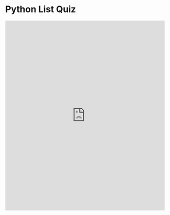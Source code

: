 # Python List Quiz

<iframe src="https://docs.google.com/forms/d/e/1FAIpQLSdbT1FLCUq6EVK9Oa2HS-xJyF49Mb73qbhsQ14f9OYy3jVRPQ/viewform?embedded=true" width="100%" height="602" frameborder="0" marginheight="0" marginwidth="0">Loading…</iframe>

<script async src="https://pagead2.googlesyndication.com/pagead/js/adsbygoogle.js?client=ca-pub-1602443888929206"
     crossorigin="anonymous"></script>
<ins class="adsbygoogle"
     style="display:block"
     data-ad-format="autorelaxed"
     data-ad-client="ca-pub-1602443888929206"
     data-ad-slot="7879511511"></ins>
<script>
     (adsbygoogle = window.adsbygoogle || []).push({});
</script>